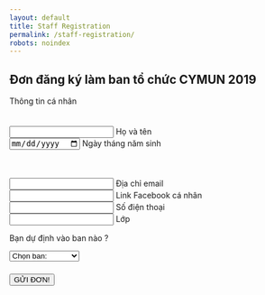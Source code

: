 ```yaml
---
layout: default
title: Staff Registration
permalink: /staff-registration/
robots: noindex
---
```

<h2>Đơn đăng ký làm ban tổ chức CYMUN 2019</h2>
Thông tin cá nhân
<form method="POST" action="https://formspree.io/cymun2019.official@gmail.com">
  <textarea name="Loại đơn" style="visibility: hidden;">BAN TỔ CHỨC</textarea>
	   <div class="group">      
    <input type="text" required name="Họ và tên">
      <span class="highlight"></span>
      <span class="bar"></span>
     <label>Họ và tên</label>
   </div>

   <div class="group">      
<input type="date" class="form-control" id="Date of birth" name="Ngày tháng năm sinh" placeholder="Date of Birth">
      <span class="highlight"></span>
      <span class="bar"></span>
     <label>Ngày tháng năm sinh</label>
   </div>


  <div class="group" style="margin-top: 50">      
    <input type="text" required name="Email">
      <span class="highlight"></span>
      <span class="bar"></span>
     <label>Địa chỉ email</label>
   </div>
     <div class="group">      
    <input type="text" required name="Facebook link">
      <span class="highlight"></span>
      <span class="bar"></span>
     <label>Link Facebook cá nhân</label>
   </div>
     <div class="group">      
    <input type="number" required name="SĐT">
      <span class="highlight"></span>
      <span class="bar"></span>
     <label>Số điện thoại</label>
   </div>   
        <div class="group">      
    <input type="text" required name="Lớp">
      <span class="highlight"></span>
      <span class="bar"></span>
     <label>Lớp</label>
   </div>   
     <p>Bạn dự định vào ban nào ?</p>
<div class="custom-select" style="width:340px; margin-bottom:22px;" >
  <select name="Ban">
    <option value="none">Chọn ban:</option>
    <option value="Media">Ban media</option>
    <option value="Media">Ban design</option>
    <option value="Tài chính">Ban tài chính</option>
    <option value="Đối ngoại">Ban đối ngoại</option>
    <option value="Truyền thông">Ban truyền thông</option>
  </select>
</div>

<button style="display: block;" class="btn btn-white btn-animation-1 trigger" type="submit">GỬI ĐƠN!</button>
</form>
